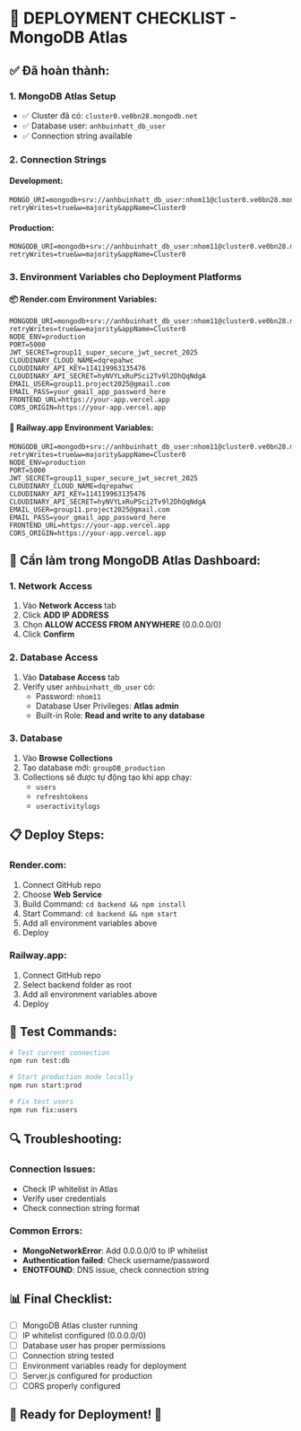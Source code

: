 # 🚀 DEPLOYMENT CHECKLIST - MongoDB Atlas

## ✅ Đã hoàn thành:

### 1. MongoDB Atlas Setup

- ✅ Cluster đã có: `cluster0.ve0bn28.mongodb.net`
- ✅ Database user: `anhbuinhatt_db_user`
- ✅ Connection string available

### 2. Connection Strings

#### Development:

```
MONGO_URI=mongodb+srv://anhbuinhatt_db_user:nhom11@cluster0.ve0bn28.mongodb.net/groupDB?retryWrites=true&w=majority&appName=Cluster0
```

#### Production:

```
MONGODB_URI=mongodb+srv://anhbuinhatt_db_user:nhom11@cluster0.ve0bn28.mongodb.net/groupDB_production?retryWrites=true&w=majority&appName=Cluster0
```

### 3. Environment Variables cho Deployment Platforms

#### 📦 Render.com Environment Variables:

```
MONGODB_URI=mongodb+srv://anhbuinhatt_db_user:nhom11@cluster0.ve0bn28.mongodb.net/groupDB_production?retryWrites=true&w=majority&appName=Cluster0
NODE_ENV=production
PORT=5000
JWT_SECRET=group11_super_secure_jwt_secret_2025
CLOUDINARY_CLOUD_NAME=dqrepahwc
CLOUDINARY_API_KEY=114119963135476
CLOUDINARY_API_SECRET=hyNVYLxRuPSci2Tv9l2DhQqNdgA
EMAIL_USER=group11.project2025@gmail.com
EMAIL_PASS=your_gmail_app_password_here
FRONTEND_URL=https://your-app.vercel.app
CORS_ORIGIN=https://your-app.vercel.app
```

#### 🚂 Railway.app Environment Variables:

```
MONGODB_URI=mongodb+srv://anhbuinhatt_db_user:nhom11@cluster0.ve0bn28.mongodb.net/groupDB_production?retryWrites=true&w=majority&appName=Cluster0
NODE_ENV=production
PORT=5000
JWT_SECRET=group11_super_secure_jwt_secret_2025
CLOUDINARY_CLOUD_NAME=dqrepahwc
CLOUDINARY_API_KEY=114119963135476
CLOUDINARY_API_SECRET=hyNVYLxRuPSci2Tv9l2DhQqNdgA
EMAIL_USER=group11.project2025@gmail.com
EMAIL_PASS=your_gmail_app_password_here
FRONTEND_URL=https://your-app.vercel.app
CORS_ORIGIN=https://your-app.vercel.app
```

## 🔧 Cần làm trong MongoDB Atlas Dashboard:

### 1. Network Access

1. Vào **Network Access** tab
2. Click **ADD IP ADDRESS**
3. Chọn **ALLOW ACCESS FROM ANYWHERE** (0.0.0.0/0)
4. Click **Confirm**

### 2. Database Access

1. Vào **Database Access** tab
2. Verify user `anhbuinhatt_db_user` có:
   - Password: `nhom11`
   - Database User Privileges: **Atlas admin**
   - Built-in Role: **Read and write to any database**

### 3. Database

1. Vào **Browse Collections**
2. Tạo database mới: `groupDB_production`
3. Collections sẽ được tự động tạo khi app chạy:
   - `users`
   - `refreshtokens`
   - `useractivitylogs`

## 📋 Deploy Steps:

### Render.com:

1. Connect GitHub repo
2. Choose **Web Service**
3. Build Command: `cd backend && npm install`
4. Start Command: `cd backend && npm start`
5. Add all environment variables above
6. Deploy

### Railway.app:

1. Connect GitHub repo
2. Select backend folder as root
3. Add all environment variables above
4. Deploy

## 🧪 Test Commands:

```bash
# Test current connection
npm run test:db

# Start production mode locally
npm run start:prod

# Fix test users
npm run fix:users
```

## 🔍 Troubleshooting:

### Connection Issues:

- Check IP whitelist in Atlas
- Verify user credentials
- Check connection string format

### Common Errors:

- **MongoNetworkError**: Add 0.0.0.0/0 to IP whitelist
- **Authentication failed**: Check username/password
- **ENOTFOUND**: DNS issue, check connection string

## 📊 Final Checklist:

- [ ] MongoDB Atlas cluster running
- [ ] IP whitelist configured (0.0.0.0/0)
- [ ] Database user has proper permissions
- [ ] Connection string tested
- [ ] Environment variables ready for deployment
- [ ] Server.js configured for production
- [ ] CORS properly configured

## 🎯 Ready for Deployment! 🚀
